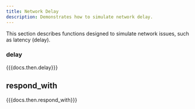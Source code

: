 ```yaml
---
title: Network Delay
description: Demonstrates how to simulate network delay.
---
```


This section describes functions designed to simulate network issues, such as latency (delay).

### delay
{{{docs.then.delay}}}

## respond_with
{{{docs.then.respond_with}}}